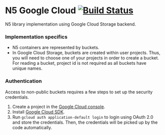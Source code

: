 # N5 Google Cloud [![Build Status](https://travis-ci.org/saalfeldlab/n5-google-cloud.svg?branch=master)](https://travis-ci.org/saalfeldlab/n5-google-cloud)
N5 library implementation using Google Cloud Storage backend.

### Implementation specifics
* N5 containers are represented by buckets.
* In Google Cloud Storage, buckets are created within user projects. Thus, you will need to choose one of your projects in order to create a bucket. For reading a bucket, project id is not required as all buckets have unique names.

### Authentication

Access to non-public buckets requires a few steps to set up the security credentials.

1. Create a project in the [Google Cloud console](https://console.cloud.google.com).
1. Install [Google Cloud SDK](https://cloud.google.com/sdk/docs/).
1. Run `gcloud auth application-default login` to login using OAuth 2.0 and store the credentials. Then, the credentials will be picked up by the code automatically.
